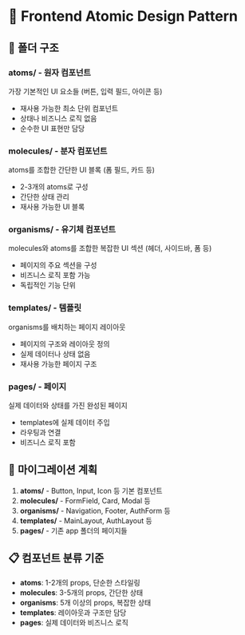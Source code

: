 # 🧩 Frontend Atomic Design Pattern

## 📁 폴더 구조

### **atoms/** - 원자 컴포넌트
가장 기본적인 UI 요소들 (버튼, 입력 필드, 아이콘 등)
- 재사용 가능한 최소 단위 컴포넌트
- 상태나 비즈니스 로직 없음
- 순수한 UI 표현만 담당

### **molecules/** - 분자 컴포넌트
atoms를 조합한 간단한 UI 블록 (폼 필드, 카드 등)
- 2-3개의 atoms로 구성
- 간단한 상태 관리
- 재사용 가능한 UI 블록

### **organisms/** - 유기체 컴포넌트
molecules와 atoms를 조합한 복잡한 UI 섹션 (헤더, 사이드바, 폼 등)
- 페이지의 주요 섹션을 구성
- 비즈니스 로직 포함 가능
- 독립적인 기능 단위

### **templates/** - 템플릿
organisms를 배치하는 페이지 레이아웃
- 페이지의 구조와 레이아웃 정의
- 실제 데이터나 상태 없음
- 재사용 가능한 페이지 구조

### **pages/** - 페이지
실제 데이터와 상태를 가진 완성된 페이지
- templates에 실제 데이터 주입
- 라우팅과 연결
- 비즈니스 로직 포함

## 🔄 마이그레이션 계획

1. **atoms/** - Button, Input, Icon 등 기본 컴포넌트
2. **molecules/** - FormField, Card, Modal 등
3. **organisms/** - Navigation, Footer, AuthForm 등
4. **templates/** - MainLayout, AuthLayout 등
5. **pages/** - 기존 app 폴더의 페이지들

## 📋 컴포넌트 분류 기준

- **atoms**: 1-2개의 props, 단순한 스타일링
- **molecules**: 3-5개의 props, 간단한 상태
- **organisms**: 5개 이상의 props, 복잡한 상태
- **templates**: 레이아웃과 구조만 담당
- **pages**: 실제 데이터와 비즈니스 로직
